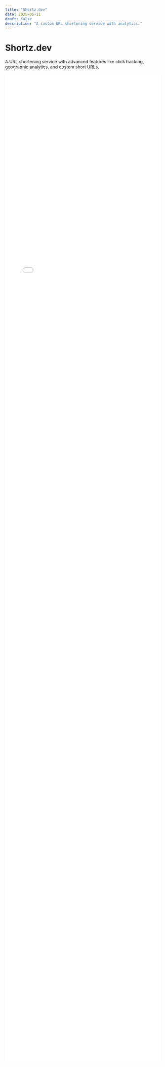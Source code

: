 ```yaml
---
title: "Shortz.dev"
date: 2025-05-11
draft: false
description: "A custom URL shortening service with analytics."
---
```


# Shortz.dev

A URL shortening service with advanced features like click tracking, geographic analytics, and custom short URLs.

<iframe src="/projects_html/shortz.dev.html" style="width:100%; height:600px; border:0; min-height: 80vh;" title="Shortz.dev Project"></iframe>
